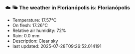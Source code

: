 ### ☁️ 🌤️  The weather in Florianópolis is: Florianópolis

- Temperature: 17.57°C
- On flesh: 17.26°C
- Relative air humidity: 72%
- Rain: 0.0 mm
- Description: Clear sky
- last updated: 2025-07-28T09:26:52.014191
